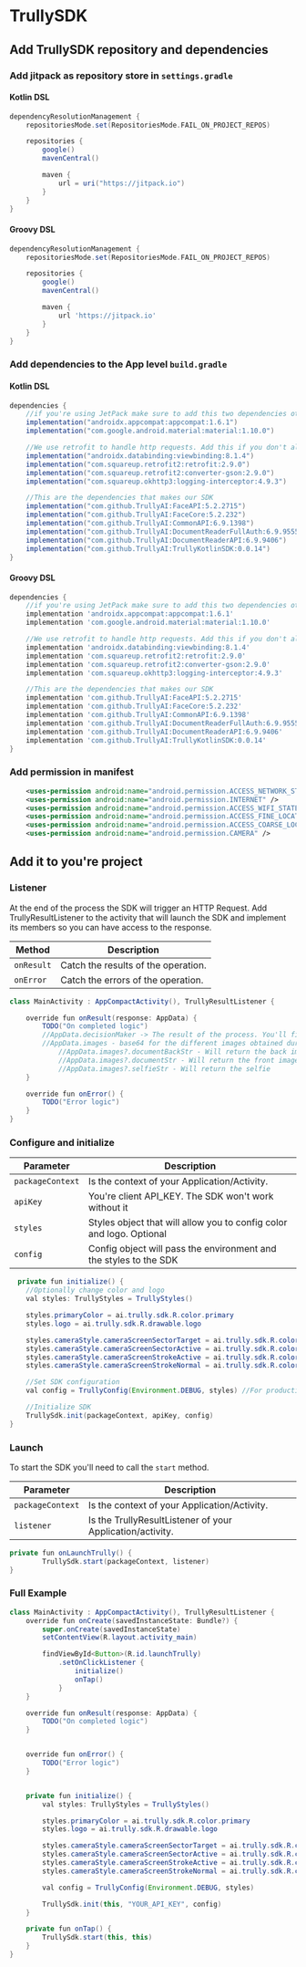 # TrullySDK

## Add TrullySDK repository and dependencies

### Add jitpack as repository store in `settings.gradle`

#### Kotlin DSL

```groovy
dependencyResolutionManagement {
    repositoriesMode.set(RepositoriesMode.FAIL_ON_PROJECT_REPOS)

    repositories {
        google()
        mavenCentral()

        maven {
            url = uri("https://jitpack.io")
        }
    }
}
```

#### Groovy DSL

```groovy
dependencyResolutionManagement {
    repositoriesMode.set(RepositoriesMode.FAIL_ON_PROJECT_REPOS)

    repositories {
        google()
        mavenCentral()

        maven {
            url 'https://jitpack.io'
        }
    }
}
```

### Add dependencies to the App level `build.gradle`

#### Kotlin DSL

```groovy
dependencies {
    //if you're using JetPack make sure to add this two dependencies otherwise you'll get resource missing error
    implementation("androidx.appcompat:appcompat:1.6.1")
    implementation("com.google.android.material:material:1.10.0")

    //We use retrofit to handle http requests. Add this if you don't already have it in your project
    implementation("androidx.databinding:viewbinding:8.1.4")
    implementation("com.squareup.retrofit2:retrofit:2.9.0")
    implementation("com.squareup.retrofit2:converter-gson:2.9.0")
    implementation("com.squareup.okhttp3:logging-interceptor:4.9.3")

    //This are the dependencies that makes our SDK
    implementation("com.github.TrullyAI:FaceAPI:5.2.2715")
    implementation("com.github.TrullyAI:FaceCore:5.2.232")
    implementation("com.github.TrullyAI:CommonAPI:6.9.1398")
    implementation("com.github.TrullyAI:DocumentReaderFullAuth:6.9.9555")
    implementation("com.github.TrullyAI:DocumentReaderAPI:6.9.9406")
    implementation("com.github.TrullyAI:TrullyKotlinSDK:0.0.14")
}
```

#### Groovy DSL

```groovy
dependencies {
    //if you're using JetPack make sure to add this two dependencies otherwise you'll get resource missing error
    implementation 'androidx.appcompat:appcompat:1.6.1'
    implementation 'com.google.android.material:material:1.10.0'

    //We use retrofit to handle http requests. Add this if you don't already have it in your project
    implementation 'androidx.databinding:viewbinding:8.1.4'
    implementation 'com.squareup.retrofit2:retrofit:2.9.0'
    implementation 'com.squareup.retrofit2:converter-gson:2.9.0'
    implementation 'com.squareup.okhttp3:logging-interceptor:4.9.3'

    //This are the dependencies that makes our SDK
    implementation 'com.github.TrullyAI:FaceAPI:5.2.2715'
    implementation 'com.github.TrullyAI:FaceCore:5.2.232'
    implementation 'com.github.TrullyAI:CommonAPI:6.9.1398'
    implementation 'com.github.TrullyAI:DocumentReaderFullAuth:6.9.9555'
    implementation 'com.github.TrullyAI:DocumentReaderAPI:6.9.9406'
    implementation 'com.github.TrullyAI:TrullyKotlinSDK:0.0.14'
}
```

### Add permission in manifest

```xml
    <uses-permission android:name="android.permission.ACCESS_NETWORK_STATE" />
    <uses-permission android:name="android.permission.INTERNET" />
    <uses-permission android:name="android.permission.ACCESS_WIFI_STATE" />
    <uses-permission android:name="android.permission.ACCESS_FINE_LOCATION" />
    <uses-permission android:name="android.permission.ACCESS_COARSE_LOCATION" />
    <uses-permission android:name="android.permission.CAMERA" />
```

## Add it to you're project

### Listener

At the end of the process the SDK will trigger an HTTP Request. Add
TrullyResultListener to the activity that will launch the SDK and implement its
members so you can have access to the response.

| Method     | Description                         |
| ---------- | ----------------------------------- |
| `onResult` | Catch the results of the operation. |
| `onError`  | Catch the errors of the operation.  |

```java
class MainActivity : AppCompactActivity(), TrullyResultListener {

    override fun onResult(response: AppData) {
        TODO("On completed logic")
        //AppData.decisionMaker -> The result of the process. You'll find more details in https://trully.readme.io/docs/decision-maker-1
        //AppData.images - base64 for the different images obtained during the process
            //AppData.images?.documentBackStr - Will return the back image of the document
            //AppData.images?.documentStr - Will return the front image of the document
            //AppData.images?.selfieStr - Will return the selfie
    }

    override fun onError() {
        TODO("Error logic")
    }
}
```

### Configure and initialize

| Parameter        | Description                                                          |
| ---------------- | -------------------------------------------------------------------- |
| `packageContext` | Is the context of your Application/Activity.                         |
| `apiKey`         | You're client API_KEY. The SDK won't work without it                 |
| `styles`         | Styles object that will allow you to config color and logo. Optional |
| `config`         | Config object will pass the environment and the styles to the SDK    |

```java
  private fun initialize() {
    //Optionally change color and logo
    val styles: TrullyStyles = TrullyStyles()

    styles.primaryColor = ai.trully.sdk.R.color.primary
    styles.logo = ai.trully.sdk.R.drawable.logo

    styles.cameraStyle.cameraScreenSectorTarget = ai.trully.sdk.R.color.primary
    styles.cameraStyle.cameraScreenSectorActive = ai.trully.sdk.R.color.primary
    styles.cameraStyle.cameraScreenStrokeActive = ai.trully.sdk.R.color.primary
    styles.cameraStyle.cameraScreenStrokeNormal = ai.trully.sdk.R.color.primary

    //Set SDK configuration
    val config = TrullyConfig(Environment.DEBUG, styles) //For production environments use `Environment.RELEASE`.

    //Initialize SDK
    TrullySdk.init(packageContext, apiKey, config)
}
```

### Launch

To start the SDK you'll need to call the `start` method.

| Parameter        | Description                                               |
| ---------------- | --------------------------------------------------------- |
| `packageContext` | Is the context of your Application/Activity.              |
| `listener`       | Is the TrullyResultListener of your Application/activity. |

```java
private fun onLaunchTrully() {
        TrullySdk.start(packageContext, listener)
}
```

### Full Example

```java
class MainActivity : AppCompactActivity(), TrullyResultListener {
    override fun onCreate(savedInstanceState: Bundle?) {
        super.onCreate(savedInstanceState)
        setContentView(R.layout.activity_main)

        findViewById<Button>(R.id.launchTrully)
            .setOnClickListener {
                initialize()
                onTap()
            }
    }

    override fun onResult(response: AppData) {
        TODO("On completed logic")
    }


    override fun onError() {
        TODO("Error logic")
    }


    private fun initialize() {
        val styles: TrullyStyles = TrullyStyles()

        styles.primaryColor = ai.trully.sdk.R.color.primary
        styles.logo = ai.trully.sdk.R.drawable.logo

        styles.cameraStyle.cameraScreenSectorTarget = ai.trully.sdk.R.color.primary
        styles.cameraStyle.cameraScreenSectorActive = ai.trully.sdk.R.color.primary
        styles.cameraStyle.cameraScreenStrokeActive = ai.trully.sdk.R.color.primary
        styles.cameraStyle.cameraScreenStrokeNormal = ai.trully.sdk.R.color.primary

        val config = TrullyConfig(Environment.DEBUG, styles)

        TrullySdk.init(this, "YOUR_API_KEY", config)
    }

    private fun onTap() {
        TrullySdk.start(this, this)
    }
}
```
